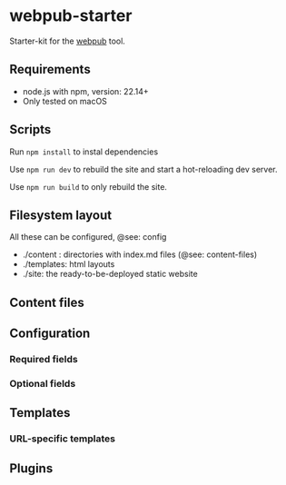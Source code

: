 # webpub-starter

Starter-kit for the [webpub](https://github.com/jorgenskogmo/webpub) tool.

## Requirements

- node.js with npm, version: 22.14+
- Only tested on macOS

## Scripts

Run `npm install` to instal dependencies

Use `npm run dev` to rebuild the site and start a hot-reloading dev server.

Use `npm run build` to only rebuild the site.

## Filesystem layout

All these can be configured, @see: config

- ./content : directories with index.md files (@see: content-files)
- ./templates: html layouts
- ./site: the ready-to-be-deployed static website

## Content files

## Configuration

### Required fields

### Optional fields

## Templates

### URL-specific templates

## Plugins
